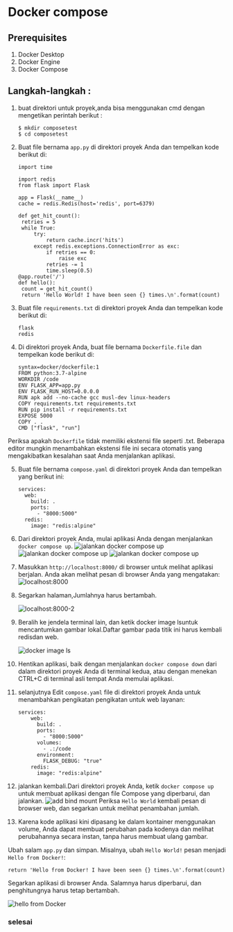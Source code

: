 # Docker compose

## Prerequisites

1. Docker Desktop
2. Docker Engine
3. Docker Compose

## Langkah-langkah :

1. buat direktori untuk proyek,anda bisa menggunakan cmd dengan mengetikan perintah berikut :
   ```
   $ mkdir composetest
   $ cd composetest
   ```

2. Buat file bernama `app.py` di direktori proyek Anda dan tempelkan kode berikut di:
   ```
   import time

   import redis
   from flask import Flask

   app = Flask(__name__)
   cache = redis.Redis(host='redis', port=6379)

   def get_hit_count():
    retries = 5
    while True:
        try:
            return cache.incr('hits')
        except redis.exceptions.ConnectionError as exc:
            if retries == 0:
                raise exc
            retries -= 1
            time.sleep(0.5)
   @app.route('/')
   def hello():
    count = get_hit_count()
    return 'Hello World! I have been seen {} times.\n'.format(count)
   ```

3. Buat file `requirements.txt` di direktori proyek Anda dan tempelkan kode berikut di:
      ```
      flask
      redis
      ```
4. Di direktori proyek Anda, buat file bernama `Dockerfile.file` dan tempelkan kode berikut di:
   ```
   syntax=docker/dockerfile:1
   FROM python:3.7-alpine
   WORKDIR /code
   ENV FLASK_APP=app.py
   ENV FLASK_RUN_HOST=0.0.0.0
   RUN apk add --no-cache gcc musl-dev linux-headers
   COPY requirements.txt requirements.txt
   RUN pip install -r requirements.txt
   EXPOSE 5000
   COPY . .
   CMD ["flask", "run"]
   ```
Periksa apakah `Dockerfile` tidak memiliki ekstensi file seperti .txt. Beberapa editor mungkin menambahkan ekstensi file ini secara otomatis yang mengakibatkan kesalahan saat Anda menjalankan aplikasi.

5. Buat file bernama `compose.yaml` di direktori proyek Anda dan tempelkan yang berikut ini:
   ```
   services:
     web:
       build: .
       ports:
         - "8000:5000"
     redis:
       image: "redis:alpine"
   ```

6. Dari direktori proyek Anda, mulai aplikasi Anda dengan menjalankan `docker compose up`.
   ![jalankan docker compose up](./01-docker-composite-up.jpg)
   ![jalankan docker compose up](./02-docker-composite-up.jpg)
   ![jalankan docker compose up](./03-docker-composite-up.jpg)

7. Masukkan `http://localhost:8000/` di browser untuk melihat aplikasi berjalan.
   Anda akan melihat pesan di browser Anda yang mengatakan:
   ![localhost:8000](./localhost-8000-1.jpg)

8. Segarkan halaman,Jumlahnya harus bertambah.

   ![localhost:8000-2](./localhost-8000.jpg)

10. Beralih ke jendela terminal lain, dan ketik docker image lsuntuk mencantumkan gambar lokal.Daftar gambar pada titik ini harus kembali redisdan web.

    ![docker image ls](./docker-image-ls.jpg)

11. Hentikan aplikasi, baik dengan menjalankan `docker compose down` dari dalam direktori proyek Anda di terminal kedua, atau dengan menekan CTRL+C di terminal asli tempat Anda memulai aplikasi.

12. selanjutnya Edit `compose.yaml` file di direktori proyek Anda untuk menambahkan pengikatan pengikatan untuk web layanan:
    ```
    services:
        web:
          build: .
          ports:
            - "8000:5000"
          volumes:
            - .:/code
          environment:
            FLASK_DEBUG: "true"
        redis:
          image: "redis:alpine"
    ```

13. jalankan kembali.Dari direktori proyek Anda, ketik `docker compose up` untuk membuat aplikasi dengan file Compose yang diperbarui, dan jalankan.
    ![add bind mount](./06-add-bind-mount.jpg)
Periksa `Hello World` kembali pesan di browser web, dan segarkan untuk melihat penambahan jumlah.

14. Karena kode aplikasi kini dipasang ke dalam kontainer menggunakan volume, Anda dapat membuat perubahan pada kodenya dan melihat perubahannya secara instan, tanpa harus membuat ulang gambar.

Ubah salam `app.py` dan simpan. Misalnya, ubah `Hello World!` pesan menjadi `Hello from Docker!`:
   ```
   return 'Hello from Docker! I have been seen {} times.\n'.format(count)
   ```
Segarkan aplikasi di browser Anda. Salamnya harus diperbarui, dan penghitungnya harus tetap bertambah.

   ![hello from Docker](./localhost-8000-2.jpg)


### selesai
